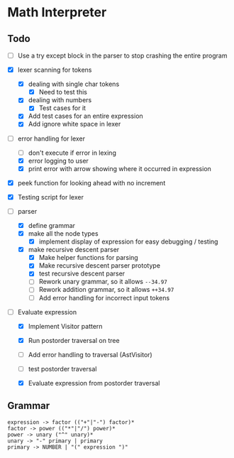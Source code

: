 # Math Interpreter



## Todo

 * [ ] Use a try except block in the parser to stop crashing the entire program

* [x] lexer scanning for tokens
  * [x] dealing with single char tokens
    * [X] Need to test this
  * [x] dealing with numbers
    * [x] Test cases for it
  * [x] Add test cases for an entire expression
  * [x] Add ignore white space in lexer
* [ ] error handling for lexer
  * [ ] don't execute if error in lexing
  * [x] error logging to user
  * [x] print error with arrow showing where it occurred in expression
* [x] peek function for looking ahead with no increment
* [x] Testing script for lexer
* [ ] parser
  * [x] define grammar
  * [x] make all the node types
    * [x] implement display of expression for easy debugging / testing
  * [x] make recursive descent parser
    * [x] Make helper functions for parsing
    * [x] Make recursive descent parser prototype
    * [x] test recursive descent parser
    * [ ] Rework unary grammar, so it allows `--34.97`
    * [ ] Rework addition grammar, so it allows `++34.97`
    * [ ] Add error handling for incorrect input tokens
* [ ] Evaluate expression
  * [x] Implement Visitor pattern
  * [x] Run postorder traversal on tree
  * [ ] Add error handling to traversal (AstVisitor)
  * [ ] test postorder traversal
  * [x] Evaluate expression from postorder traversal



## Grammar

```
expression -> factor (("+"|"-") factor)*
factor -> power (("*"|"/") power)*
power -> unary ("^" unary)*
unary -> "-" primary | primary
primary -> NUMBER | "(" expression ")"
```

